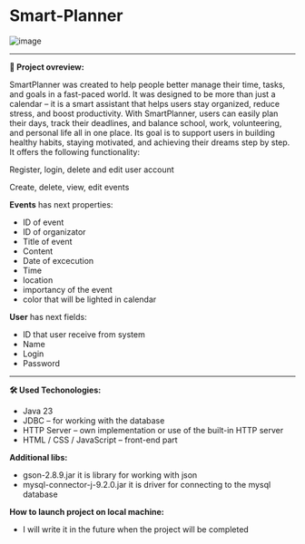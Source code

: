 # Smart-Planner

![image](https://github.com/user-attachments/assets/e03cab9e-fd29-461f-8290-7d54ff23198f)

---

**📖 Project ovreview:**

SmartPlanner was created to help people better manage their time, tasks, and goals in a fast-paced world. It was designed to be more than just a calendar – it is a smart assistant that helps users stay organized, reduce stress, and boost productivity. With SmartPlanner, users can easily plan their days, track their deadlines, and balance school, work, volunteering, and personal life all in one place. Its goal is to support users in building healthy habits, staying motivated, and achieving their dreams step by step. It offers the following functionality:

Register, login, delete and edit user account

Create, delete, view, edit events

**Events** has next properties:

- ID of event
- ID of organizator
- Title of event
- Content
- Date of excecution
- Time
- location
- importancy of the event
- color that will be lighted in calendar

**User** has next fields:

- ID that user receive from system
- Name
- Login
- Password

---

**🛠️ Used Techonologies:**

- Java 23
- JDBC – for working with the database
- HTTP Server – own implementation or use of the built-in HTTP server
- HTML / CSS / JavaScript – front-end part

**Additional libs:**

- gson-2.8.9.jar it is library for working with json
- mysql-connector-j-9.2.0.jar it is driver for connecting to the mysql database

**How to launch project on local machine:**

- I will write it in the future when the project will be completed
